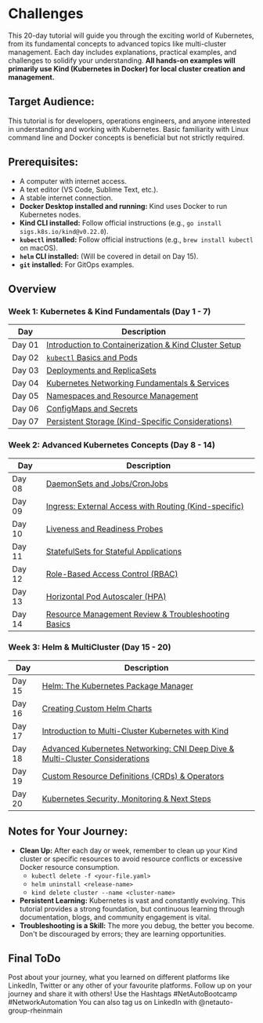 # Challenges
This 20-day tutorial will guide you through the exciting world of Kubernetes, from its fundamental concepts to advanced topics like multi-cluster management. Each day includes explanations, practical examples, and challenges to solidify your understanding. **All hands-on examples will primarily use Kind (Kubernetes in Docker) for local cluster creation and management.**

## **Target Audience:** 
This tutorial is for developers, operations engineers, and anyone interested in understanding and working with Kubernetes. Basic familiarity with Linux command line and Docker concepts is beneficial but not strictly required.

## **Prerequisites:**

  * A computer with internet access.
  * A text editor (VS Code, Sublime Text, etc.).
  * A stable internet connection.
  * **Docker Desktop installed and running:** Kind uses Docker to run Kubernetes nodes.
  * **Kind CLI installed:** Follow official instructions (e.g., `go install sigs.k8s.io/kind@v0.22.0`).
  * **`kubectl` installed:** Follow official instructions (e.g., `brew install kubectl` on macOS).
  * **`helm` CLI installed:** (Will be covered in detail on Day 15).
  * **`git` installed:** For GitOps examples.


## Overview

### **Week 1: Kubernetes & Kind Fundamentals** (Day 1 - 7)

| Day | Description |
| ------ | ----- |
| Day 01 | [Introduction to Containerization & Kind Cluster Setup](/Topics/Containerization/Kubernetes/Challenges/Day-01.md) |
| Day 02 | [`kubectl` Basics and Pods](/Topics/Containerization/Kubernetes/Challenges/Day-02.md) |
| Day 03 | [Deployments and ReplicaSets](/Topics/Containerization/Kubernetes/Challenges/Day-03.md) |
| Day 04 | [Kubernetes Networking Fundamentals & Services](/Topics/Containerization/Kubernetes/Challenges/Day-04.md) |
| Day 05 | [Namespaces and Resource Management](/Topics/Containerization/Kubernetes/Challenges/Day-05.md) |
| Day 06 | [ConfigMaps and Secrets](/Topics/Containerization/Kubernetes/Challenges/Day-06.md) |
| Day 07 | [Persistent Storage (Kind-Specific Considerations)](/Topics/Containerization/Kubernetes/Challenges/Day-07.md) |

### **Week 2: Advanced Kubernetes Concepts** (Day 8 - 14)

| Day | Description |
| ------ | ----- |
| Day 08 | [DaemonSets and Jobs/CronJobs](/Topics/Containerization/Kubernetes/Challenges/Day-08.md) |
| Day 09 | [Ingress: External Access with Routing (Kind-specific)](/Topics/Containerization/Kubernetes/Challenges/Day-09.md) |
| Day 10 | [Liveness and Readiness Probes](/Topics/Containerization/Kubernetes/Challenges/Day-10.md) |
| Day 11 | [StatefulSets for Stateful Applications](/Topics/Containerization/Kubernetes/Challenges/Day-11.md) |
| Day 12 | [Role-Based Access Control (RBAC)](/Topics/Containerization/Kubernetes/Challenges/Day-12.md) |
| Day 13 | [Horizontal Pod Autoscaler (HPA)](/Topics/Containerization/Kubernetes/Challenges/Day-13.md) |
| Day 14 | [Resource Management Review & Troubleshooting Basics](/Topics/Containerization/Kubernetes/Challenges/Day-14.md) |

### **Week 3: Helm & MultiCluster** (Day 15 - 20)

| Day | Description |
| ------ | ----- |
| Day 15 | [Helm: The Kubernetes Package Manager](/Topics/Containerization/Kubernetes/Challenges/Day-15.md) |
| Day 16 | [Creating Custom Helm Charts](/Topics/Containerization/Kubernetes/Challenges/Day-16.md) |
| Day 17 | [Introduction to Multi-Cluster Kubernetes with Kind](/Topics/Containerization/Kubernetes/Challenges/Day-17.md) |
| Day 18 | [Advanced Kubernetes Networking: CNI Deep Dive & Multi-Cluster Considerations](/Topics/Containerization/Kubernetes/Challenges/Day-26.md) |
| Day 19 | [Custom Resource Definitions (CRDs) & Operators](/Topics/Containerization/Kubernetes/Challenges/Day-19.md) |
| Day 20 | [Kubernetes Security, Monitoring & Next Steps](/Topics/Containerization/Kubernetes/Challenges/Day-20.md) |


## **Notes for Your Journey:**

* **Clean Up:** After each day or week, remember to clean up your Kind cluster or specific resources to avoid resource conflicts or excessive Docker resource consumption.
    * `kubectl delete -f <your-file.yaml>`
    * `helm uninstall <release-name>`
    * `kind delete cluster --name <cluster-name>`
* **Persistent Learning:** Kubernetes is vast and constantly evolving. This tutorial provides a strong foundation, but continuous learning through documentation, blogs, and community engagement is vital.
* **Troubleshooting is a Skill:** The more you debug, the better you become. Don't be discouraged by errors; they are learning opportunities.


## Final ToDo

Post about your journey, what you learned on different platforms like LinkedIn, Twitter or any other of your favourite platforms. Follow up on your journey and share it with others! Use the Hashtags #NetAutoBootcamp #NetworkAutomation
You can also tag us on LinkedIn with @netauto-group-rheinmain
